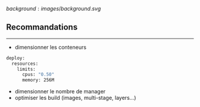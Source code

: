 $background:images/background.svg$
## Recommandations
---

* dimensionner les conteneurs
```sh
deploy:
  resources:
    limits:
      cpus: "0.50"
      memory: 256M
```

* dimensionner le nombre de manager
* optimiser les build (images, multi-stage, layers...)
